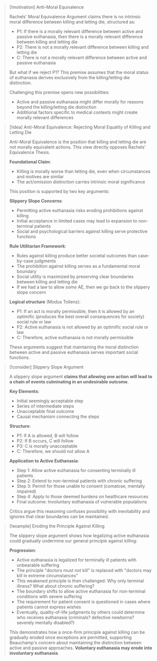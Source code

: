 > [!motivation] Anti-Moral Equivalence
> 
> Rachels' Moral Equivalence Argument claims there is no intrinsic moral difference between killing and letting die, structured as:
> 
> - P1: If there is a morally relevant difference between active and passive euthanasia, then there is a morally relevant difference between killing and letting die
> - P2: There is not a morally relevant difference between killing and letting die
> - C: There is not a morally relevant difference between active and passive euthanasia
> 
> But what if we reject P1? This premise assumes that the moral status of euthanasia derives exclusively from the killing/letting die distinction.
> 
> Challenging this premise opens new possibilities:
> 
> - Active and passive euthanasia might differ morally for reasons beyond the killing/letting die distinction
> - Additional factors specific to medical contexts might create morally relevant differences

> [!idea] Anti-Moral Equivalence: Rejecting Moral Equality of Killing and Letting Die
> 
> Anti-Moral Equivalence is the position that killing and letting die are not morally equivalent actions. This view directly opposes Rachels' Equivalence Thesis.
> 
> **Foundational Claim**:
> 
> - Killing is morally worse than letting die, even when circumstances and motives are similar
> - The act/omission distinction carries intrinsic moral significance
> 
> This position is supported by two key arguments:
> 
> **Slippery Slope Concerns**:
> 
> - Permitting active euthanasia risks eroding prohibitions against killing
> - Initial acceptance in limited cases may lead to expansion to non-terminal patients
> - Social and psychological barriers against killing serve protective functions
> 
> **Rule Utilitarian Framework**:
> 
> - Rules against killing produce better societal outcomes than case-by-case judgments
> - The prohibition against killing serves as a fundamental moral boundary
> - Social utility is maximized by preserving clear boundaries between killing and letting die
> - If we had a law to allow _some_ AE, then we go back to the slippery slope concern
> 
> **Logical structure** (Modus Tollens):
> 
> - P1: If an act is morally permissible, then it is allowed by an optimific (produces the best overall consequences for society) social rule or law
> - P2: Active euthanasia is not allowed by an optimific social rule or law
> - C: Therefore, active euthanasia is not morally permissible
> 
> These arguments suggest that maintaining the moral distinction between active and passive euthanasia serves important social functions.

> [!consider] Slippery Slope Argument
> 
> A slippery slope argument **claims that allowing one action will lead to a chain of events culminating in an undesirable outcome**.
> 
> **Key Elements**:
> 
> - Initial seemingly acceptable step
> - Series of intermediate steps
> - Unacceptable final outcome
> - Causal mechanism connecting the steps
> 
> **Structure**:
> 
> - P1: If A is allowed, B will follow
> - P2: If B occurs, C will follow
> - P3: C is morally unacceptable
> - C: Therefore, we should not allow A
> 
> **Application to Active Euthanasia**:
> 
> - Step 1: Allow active euthanasia for consenting terminally ill patients
> - Step 2: Extend to non-terminal patients with chronic suffering
> - Step 3: Permit for those unable to consent (comatose, mentally impaired)
> - Step 4: Apply to those deemed burdens on healthcare resources
> - Final outcome: Involuntary euthanasia of vulnerable populations
> 
> Critics argue this reasoning confuses possibility with inevitability and ignores that clear boundaries can be maintained.

> [!example] Eroding the Principle Against Killing
> 
> The slippery slope argument shows how legalizing active euthanasia could gradually undermine our general principle against killing:
> 
> **Progression**:
> 
> - Active euthanasia is legalized for terminally ill patients with unbearable suffering
> - The principle "doctors must not kill" is replaced with "doctors may kill in extreme circumstances"
> - This weakened principle is then challenged: Why only terminal illness? What about chronic suffering?
> - The boundary shifts to allow active euthanasia for non-terminal conditions with severe suffering
> - The requirement for patient consent is questioned in cases where patients cannot express wishes
> - Eventually, quality-of-life judgments by others could determine who receives euthanasia (criminals? defective newborns? severely mentally disabled?)
> 
> This demonstrates how a once-firm principle against killing can be gradually eroded once exceptions are permitted, supporting Beauchamp's concern about maintaining the distinction between active and passive approaches. **Voluntary euthanasia may erode into involuntary euthanasia**.